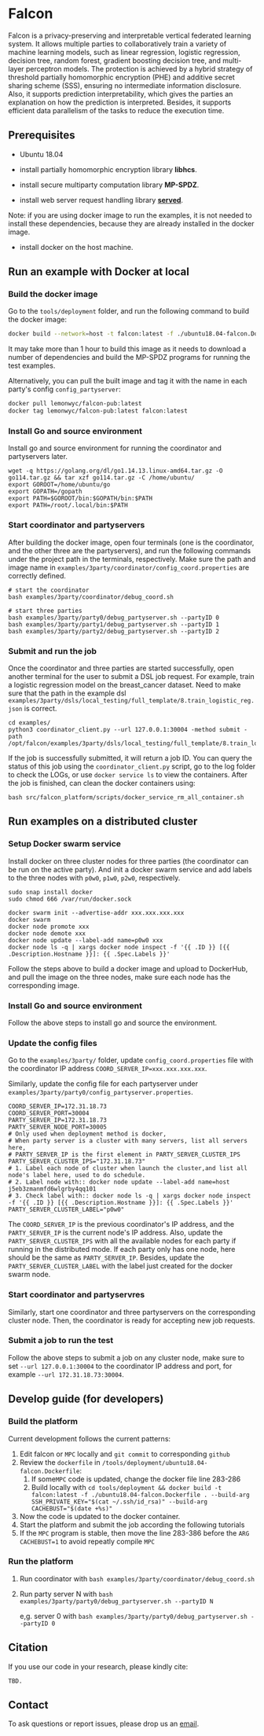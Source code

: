 # Falcon

Falcon is a privacy-preserving and interpretable vertical federated learning system. It allows 
multiple parties to collaboratively train a variety of machine learning models, such as linear 
regression, logistic regression, decision tree, random forest, gradient boosting decision tree, 
and multi-layer perceptron models. The protection is achieved by a hybrid strategy of threshold 
partially homomorphic encryption (PHE) and additive secret sharing scheme (SSS), ensuring no 
intermediate information disclosure. Also, it supports prediction interpretability, which gives 
the parties an explanation on how the prediction is interpreted. Besides, it supports efficient data 
parallelism of the tasks to reduce the execution time.

## Prerequisites

* Ubuntu 18.04 

* install partially homomorphic encryption library **libhcs**.

* install secure multiparty computation library **MP-SPDZ**.

* install web server request handling library **[served](https://github.com/meltwater/served)**.

Note: if you are using docker image to run the examples, it is not needed to install these dependencies,
because they are already installed in the docker image. 

* install docker on the host machine.

## Run an example with Docker at local

### Build the docker image

Go to the `tools/deployment` folder, and run the following command to build the docker image:

```bash
docker build --network=host -t falcon:latest -f ./ubuntu18.04-falcon.Dockerfile . --build-arg SSH_PRIVATE_KEY="$(cat ~/.ssh/id_rsa)" --build-arg CACHEBUST="$(date +%s)"
```

It may take more than 1 hour to build this image as it needs to download a number of 
dependencies and build the MP-SPDZ programs for running the test examples. 

Alternatively, you can pull the built image and tag it with the name in each party's config `config_partyserver`:

```bash
docker pull lemonwyc/falcon-pub:latest
docker tag lemonwyc/falcon-pub:latest falcon:latest
```

### Install Go and source environment

Install go and source environment for running the coordinator and partyservers later.

```shell
wget -q https://golang.org/dl/go1.14.13.linux-amd64.tar.gz -O go114.tar.gz && tar xzf go114.tar.gz -C /home/ubuntu/
export GOROOT=/home/ubuntu/go
export GOPATH=/gopath
export PATH=$GOROOT/bin:$GOPATH/bin:$PATH
export PATH=/root/.local/bin:$PATH
```

### Start coordinator and partyservers

After building the docker image, open four terminals (one is the coordinator, and the other three
are the partyservers), and run the following commands under the project path in the terminals, respectively. 
Make sure the path and image name in `examples/3party/coordinator/config_coord.properties` are correctly defined.

```shell
# start the coordinator
bash examples/3party/coordinator/debug_coord.sh

# start three parties
bash examples/3party/party0/debug_partyserver.sh --partyID 0
bash examples/3party/party1/debug_partyserver.sh --partyID 1
bash examples/3party/party2/debug_partyserver.sh --partyID 2
```

### Submit and run the job

Once the coordinator and three parties are started successfully, open another terminal for the user to submit 
a DSL job request. For example, train a logistic regression model on the breast_cancer dataset. Need to make sure
that the path in the example dsl `examples/3party/dsls/local_testing/full_template/8.train_logistic_reg.json` is correct.

```shell
cd examples/
python3 coordinator_client.py --url 127.0.0.1:30004 -method submit -path /opt/falcon/examples/3party/dsls/local_testing/full_template/8.train_logistic_reg.json
```

If the job is successfully submitted, it will return a job ID. You can query the status of this job using 
the `coordinator_client.py` script, go to the log folder to check the LOGs, or use `docker service ls` to 
view the containers. After the job is finished, can clean the docker containers using:

```shell
bash src/falcon_platform/scripts/docker_service_rm_all_container.sh
```

## Run examples on a distributed cluster 

### Setup Docker swarm service 

Install docker on three cluster nodes for three parties (the coordinator can be run on the active party).
And init a docker swarm service and add labels to the three nodes with `p0w0`, `p1w0`, `p2w0`, respectively.

```shell
sudo snap install docker
sudo chmod 666 /var/run/docker.sock

docker swarm init --advertise-addr xxx.xxx.xxx.xxx
docker swarm 
docker node promote xxx
docker node demote xxx
docker node update --label-add name=p0w0 xxx
docker node ls -q | xargs docker node inspect -f '{{ .ID }} [{{ .Description.Hostname }}]: {{ .Spec.Labels }}'

```

Follow the steps above to build a docker image and upload to DockerHub, and pull the image on the three nodes,
make sure each node has the corresponding image.

### Install Go and source environment

Follow the above steps to install go and source the environment.

### Update the config files

Go to the `examples/3party/` folder, update `config_coord.properties` file with the 
coordinator IP address `COORD_SERVER_IP=xxx.xxx.xxx.xxx`. 

Similarly, update the config file for  each partyserver under `examples/3party/party0/config_partyserver.properties`.

```shell
COORD_SERVER_IP=172.31.18.73
COORD_SERVER_PORT=30004
PARTY_SERVER_IP=172.31.18.73
PARTY_SERVER_NODE_PORT=30005
# Only used when deployment method is docker,
# When party server is a cluster with many servers, list all servers here,
# PARTY_SERVER_IP is the first element in PARTY_SERVER_CLUSTER_IPS
PARTY_SERVER_CLUSTER_IPS="172.31.18.73"
# 1. Label each node of cluster when launch the cluster,and list all node's label here, used to do schedule.
# 2. Label node with:: docker node update --label-add name=host j5eb3zmanmfd6wlgrby4qq101
# 3. Check label with:: docker node ls -q | xargs docker node inspect -f '{{ .ID }} [{{ .Description.Hostname }}]: {{ .Spec.Labels }}'
PARTY_SERVER_CLUSTER_LABEL="p0w0"
```

The `COORD_SERVER_IP` is the previous coordinator's IP address, and the `PARTY_SERVER_IP` is the current
node's IP address. Also, update the `PARTY_SERVER_CLUSTER_IPS` with all the available nodes for each party if 
running in the distributed mode. If each party only has one node, here should be the same as `PARTY_SERVER_IP`.
Besides, update the `PARTY_SERVER_CLUSTER_LABEL` with the label just created for the docker swarm node.

### Start coordinator and partyservres

Similarly, start one coordinator and three partyservers on the corresponding cluster node. Then, the 
coordinator is ready for accepting new job requests.

### Submit a job to run the test

Follow the above steps to submit a job on any cluster node, make sure to set `--url 127.0.0.1:30004` to
the coordinator IP address and port, for example `--url 172.31.18.73:30004`.


## Develop guide (for developers)

### Build the platform

Current development follows the current patterns:

1. Edit falcon or `MPC`  locally and `git commit` to corresponding `github`
2. Review the `dockerfile` in `/tools/deployment/ubuntu18.04-falcon.Dockerfile`:
    1. If some`MPC` code is updated, change the docker file line 283-286
    2. Build locally with `cd tools/deployment && docker build -t falcon:latest -f ./ubuntu18.04-falcon.Dockerfile . --build-arg SSH_PRIVATE_KEY="$(cat ~/.ssh/id_rsa)" --build-arg CACHEBUST="$(date +%s)"`
3. Now the code is updated to the docker container.
4. Start the platform and submit the job according the following tutorials
5. If the `MPC` program is stable, then move the line 283-386 before the `ARG CACHEBUST=1` to avoid repeatly compile `MPC`

### Run the platform

1. Run coordinator with `bash examples/3party/coordinator/debug_coord.sh `

2. Run party server N with  `bash examples/3party/party0/debug_partyserver.sh --partyID N`

   e,g.  server 0 with `bash examples/3party/party0/debug_partyserver.sh --partyID 0`



## Citation

If you use our code in your research, please kindly cite:
```
TBD.
```

## Contact
To ask questions or report issues, please drop us an [email](mailto:lemonwyc@gmail.com).